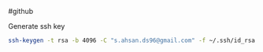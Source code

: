 #github 

Generate ssh key
```bash
ssh-keygen -t rsa -b 4096 -C "s.ahsan.ds96@gmail.com" -f ~/.ssh/id_rsa
```
